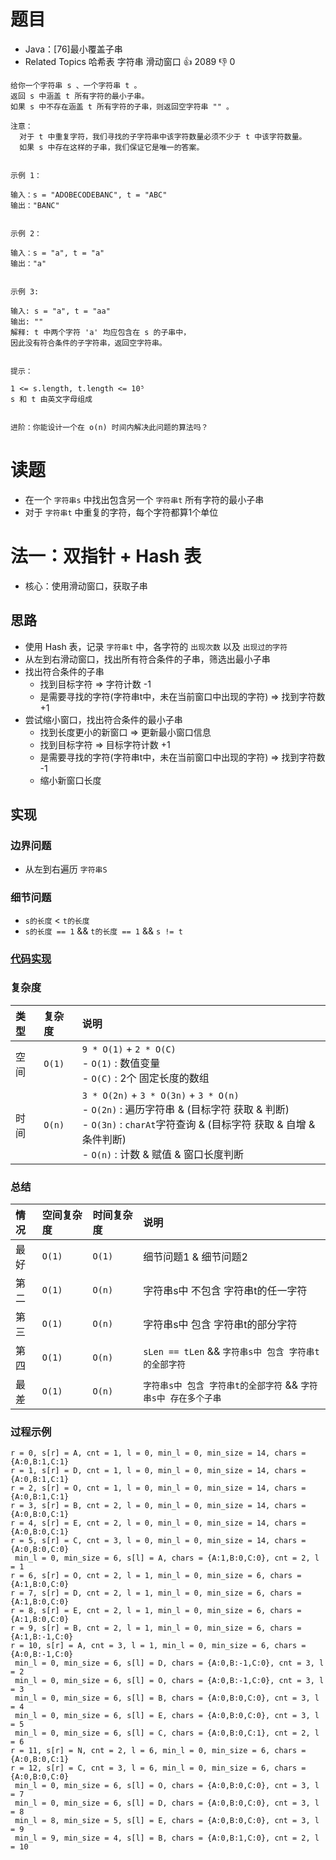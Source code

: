 # 题目

- Java：[76]最小覆盖子串
- Related Topics 哈希表 字符串 滑动窗口 👍 2089 👎 0

```text
给你一个字符串 s 、一个字符串 t 。
返回 s 中涵盖 t 所有字符的最小子串。
如果 s 中不存在涵盖 t 所有字符的子串，则返回空字符串 "" 。 

注意： 
  对于 t 中重复字符，我们寻找的子字符串中该字符数量必须不少于 t 中该字符数量。 
  如果 s 中存在这样的子串，我们保证它是唯一的答案。 


示例 1： 

输入：s = "ADOBECODEBANC", t = "ABC"
输出："BANC"


示例 2： 

输入：s = "a", t = "a"
输出："a"


示例 3: 

输入: s = "a", t = "aa"
输出: ""
解释: t 中两个字符 'a' 均应包含在 s 的子串中，
因此没有符合条件的子字符串，返回空字符串。 


提示： 

1 <= s.length, t.length <= 10⁵ 
s 和 t 由英文字母组成 


进阶：你能设计一个在 o(n) 时间内解决此问题的算法吗？ 
```

# 读题

- 在一个 `字符串s` 中找出包含另一个 `字符串t` 所有字符的最小子串
- 对于 `字符串t` 中重复的字符，每个字符都算1个单位

# 法一：双指针 + Hash 表

- 核心：使用滑动窗口，获取子串

## 思路

- 使用 Hash 表，记录 `字符串t` 中，各字符的 `出现次数` 以及 `出现过的字符`
- 从左到右滑动窗口，找出所有符合条件的子串，筛选出最小子串
- 找出符合条件的子串
  - 找到目标字符 => 字符计数 -1
  - 是需要寻找的字符(字符串t中，未在当前窗口中出现的字符) => 找到字符数 +1
- 尝试缩小窗口，找出符合条件的最小子串
  - 找到长度更小的新窗口 => 更新最小窗口信息
  - 找到目标字符 => 目标字符计数 +1
  - 是需要寻找的字符(字符串t中，未在当前窗口中出现的字符) => 找到字符数 -1
  - 缩小新窗口长度

## 实现

### 边界问题

- 从左到右遍历 `字符串S`

### 细节问题

- `s的长度` < `t的长度`
- `s的长度 == 1` && `t的长度 == 1` && `s != t`

### [代码实现](/src/main/java/leetcode/sub0076/Demo01.java)

### 复杂度

类型 | 复杂度 | 说明
:--- |:--- |:---
空间 | `O(1)` | `9 * O(1)` + `2 * O(C)` </br> - `O(1)` : 数值变量 </br> - `O(C)` : 2个 固定长度的数组
时间 | `O(n)` | `3 * O(2n)` + `3 * O(3n)` + `3 * O(n)` </br> - `O(2n)` : 遍历字符串 & (目标字符 获取 & 判断) </br> - `O(3n)` : `charAt`字符查询 & (目标字符 获取 & 自增 & 条件判断) </br> - `O(n)` : 计数 & 赋值 & 窗口长度判断

### 总结

情况 | 空间复杂度 | 时间复杂度 | 说明
:--- |:--- |:--- |:---
最好 | `O(1)` | `O(1)` | 细节问题1 & 细节问题2
第二 | `O(1)` | `O(n)` | 字符串s中 不包含 字符串t的任一字符
第三 | `O(1)` | `O(n)` | 字符串s中 包含 字符串t的部分字符
第四 | `O(1)` | `O(n)` | `sLen == tLen` && `字符串s中 包含 字符串t的全部字符`
最差 | `O(1)` | `O(n)` | `字符串s中 包含 字符串t的全部字符` && `字符串s中 存在多个子串`

### 过程示例

```text
r = 0, s[r] = A, cnt = 1, l = 0, min_l = 0, min_size = 14, chars = {A:0,B:1,C:1}
r = 1, s[r] = D, cnt = 1, l = 0, min_l = 0, min_size = 14, chars = {A:0,B:1,C:1}
r = 2, s[r] = O, cnt = 1, l = 0, min_l = 0, min_size = 14, chars = {A:0,B:1,C:1}
r = 3, s[r] = B, cnt = 2, l = 0, min_l = 0, min_size = 14, chars = {A:0,B:0,C:1}
r = 4, s[r] = E, cnt = 2, l = 0, min_l = 0, min_size = 14, chars = {A:0,B:0,C:1}
r = 5, s[r] = C, cnt = 3, l = 0, min_l = 0, min_size = 14, chars = {A:0,B:0,C:0}
 min_l = 0, min_size = 6, s[l] = A, chars = {A:1,B:0,C:0}, cnt = 2, l = 1
r = 6, s[r] = O, cnt = 2, l = 1, min_l = 0, min_size = 6, chars = {A:1,B:0,C:0}
r = 7, s[r] = D, cnt = 2, l = 1, min_l = 0, min_size = 6, chars = {A:1,B:0,C:0}
r = 8, s[r] = E, cnt = 2, l = 1, min_l = 0, min_size = 6, chars = {A:1,B:0,C:0}
r = 9, s[r] = B, cnt = 2, l = 1, min_l = 0, min_size = 6, chars = {A:1,B:-1,C:0}
r = 10, s[r] = A, cnt = 3, l = 1, min_l = 0, min_size = 6, chars = {A:0,B:-1,C:0}
 min_l = 0, min_size = 6, s[l] = D, chars = {A:0,B:-1,C:0}, cnt = 3, l = 2
 min_l = 0, min_size = 6, s[l] = O, chars = {A:0,B:-1,C:0}, cnt = 3, l = 3
 min_l = 0, min_size = 6, s[l] = B, chars = {A:0,B:0,C:0}, cnt = 3, l = 4
 min_l = 0, min_size = 6, s[l] = E, chars = {A:0,B:0,C:0}, cnt = 3, l = 5
 min_l = 0, min_size = 6, s[l] = C, chars = {A:0,B:0,C:1}, cnt = 2, l = 6
r = 11, s[r] = N, cnt = 2, l = 6, min_l = 0, min_size = 6, chars = {A:0,B:0,C:1}
r = 12, s[r] = C, cnt = 3, l = 6, min_l = 0, min_size = 6, chars = {A:0,B:0,C:0}
 min_l = 0, min_size = 6, s[l] = O, chars = {A:0,B:0,C:0}, cnt = 3, l = 7
 min_l = 0, min_size = 6, s[l] = D, chars = {A:0,B:0,C:0}, cnt = 3, l = 8
 min_l = 8, min_size = 5, s[l] = E, chars = {A:0,B:0,C:0}, cnt = 3, l = 9
 min_l = 9, min_size = 4, s[l] = B, chars = {A:0,B:1,C:0}, cnt = 2, l = 10
 ```
